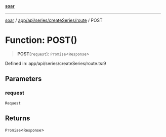 [**soar**](../../../../../../README.md)

***

[soar](../../../../../../modules.md) / [app/api/series/createSeries/route](../README.md) / POST

# Function: POST()

> **POST**(`request`): `Promise`\<`Response`\>

Defined in: app/api/series/createSeries/route.ts:9

## Parameters

### request

`Request`

## Returns

`Promise`\<`Response`\>
